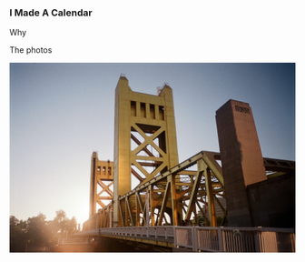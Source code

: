 ### I Made A Calendar

Why

The photos

![Cover Image](/imgs/2022calendar/cover-sacramento-july42021.jpg?raw=true "Sacramento Tower Bridge")